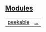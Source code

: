 
[Modules](./core-iter-adapters-modules.md)
 ---
| | |
|:---|:---|
| [peekable](./core-iter-adapters-peekable.md) | [...](./core-iter-adapters-peekable.md) |
